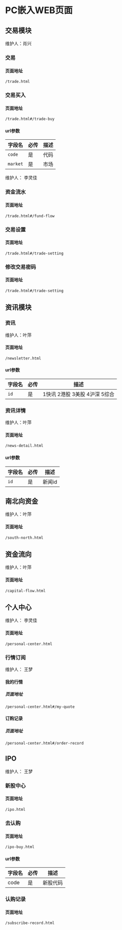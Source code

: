 # PC嵌入WEB页面

## 交易模块

维护人：肖兴

### 交易

#### 页面地址

`/trade.html`

### 交易买入
#### 页面地址
`/trade.html#/trade-buy`
#### url参数

| 字段名 | 必传 | 描述 |
| ------ | ------ | ------ |
| `code` | 是 | 代码 |
| `market` | 是 | 市场 |


维护人： 李灵佳
### 资金流水
#### 页面地址
`/trade.html#/fund-flow`

### 交易设置
#### 页面地址
`/trade.html#/trade-setting`

### 修改交易密码
#### 页面地址
`/trade.html#/trade-setting`

## 资讯模块
### 资讯

维护人：叶萍
#### 页面地址

`/newsletter.html`

#### url参数

| 字段名 | 必传 | 描述 |
| ------ | ------ | ------ |
| `id` | 是 | 1快讯 2港股 3美股 4沪深 5综合 |

### 资讯详情

维护人：叶萍
#### 页面地址

`/news-detail.html`
#### url参数

| 字段名 | 必传 | 描述 |
| ------ | ------ | ------ |
| `id` | 是 | 新闻id |

## 南北向资金

维护人：叶萍
#### 页面地址

`/south-north.html`
## 资金流向

维护人：叶萍
#### 页面地址

`/capital-flow.html`

## 个人中心

维护人： 李灵佳

#### 页面地址
`/personal-center.html`

### 行情订阅

维护人： 王梦

#### 我的行情

##### 页面地址

`/personal-center.html#/my-quote`

#### 订购记录

##### 页面地址

`/personal-center.html#/order-record`

## IPO

维护人： 王梦

### 新股中心

#### 页面地址

`/ipo.html`

### 去认购

#### 页面地址

`/ipo-buy.html`

#### url参数

| 字段名  | 必传 | 描述     |
| ------- | ---- | -------- |
| code | 是   | 新股代码 |

###  认购记录

#### 页面地址

`/subscribe-record.html`
